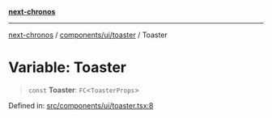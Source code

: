 [**next-chronos**](../../../../README.md)

***

[next-chronos](../../../../README.md) / [components/ui/toaster](../README.md) / Toaster

# Variable: Toaster

> `const` **Toaster**: `FC`\<`ToasterProps`\>

Defined in: [src/components/ui/toaster.tsx:8](https://github.com/Bababum95/next-chronos/blob/41860730c8dd12c16699269e1eee86402c8d1a9f/src/components/ui/toaster.tsx#L8)

